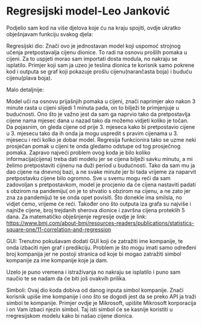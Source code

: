 # Regresijski model-Leo Janković 
Podjelio sam kod na više djelova koje ću na kraju spojiti, ovdje ukratko obješnjavam funkciju svakog djela:

Regresijski dio:
Znači ovo je jednostavan model koji uspomoć strojnog učenja pretpostavalja cijenu dionice. To radi na osnovu prošlih pomaka u cijeni. 
Za to uspjeti morao sam importati dosta modula, no nakraju se isplatilo. Primjer koji sam ja uzeo je teslina dionica te korisnik samo pokrene kod i outputa se graf koji pokazuje prošlu cijenu(narančasta boja) i buduću cijenu(plava boja).

Malo detaljnije:

Model uči na osnovu prijašnjih pomaka u cijeni, znači naprimjer ako nakon 3 minute rasta u cijeni slijedi 1 minuta pada, on to bilježi te primjenjuje u budućnosti. Ono što je važno jest da sam ga naprvio tako da pretpostavlja cijene nama mjesec dana u nazad tako da možemo vidjeti koliko je točan. Da pojasnim, on gleda cijene od prije 3. mjeseca kako bi pretpostavio cijene u 3. mjesecu tako da ih onda ja mogu uspredit s pravim cijenama u 3. mjesecu i reći kolko je dobar model. Regresija funkcionira tako se uzme neki prosječan pomak u cijeni te onda gledamo odstupe od tog prosječnog pomaka. Zapravo najveći problem ovog koda je bilo koliko informacija(cijena) treba dati modelu jer se cijena bilježi savku minutu, a mi želimo pretpostaviti cijnenu na duži period u budućnosti. Tako da sam mu ja dao cijene na dnevnoj bazi, a ne svake minute jer bi tada vrijeme za naparvit pretpostavku cijene bilo ogromno. Sve u svemu  mogu reći da sam zadovoljan s pretpostavkom, model je procjenio da će cijena nastaviti padati s obzirom na pandemiju( on je to shvatio s obzirom na cijenu, a ne zato jer zna za pandemiju) te se onda opet povisiti. Što donekle ima smilsla,  no vidjet ćemo, vrijeme će reći. Također ono što outputa iza grafa su najviše i najniže cijene, broj trejdanih sherova dionice i završna cijena proteklih 5 dana. Za matematičko obješnjenje regresije ovdje je link:
https://www.bmj.com/about-bmj/resources-readers/publications/statistics-square-one/11-correlation-and-regression 

GUI:
Trenutno pokušavam dodati GUI koji će zatražiti ime kompanije, te onda izbaciti njen graf i predikciju. Problem je što mogu imati samo određeni broj kompanija jer ne postoji stranica od koje bi mogao zatražiti simbol kompanije  za ime kompanije koje ja dam.


Uzelo je puno vremena i istraživanja no nakraju se isplatilo i puno sam naučio te se  nadam  da će biti još ovakvih prilika. 

Simboli:
Ovaj dio koda dobiva od danog inputa simbol kompanije. Znači korisnik upiše ime kompanije i ono što se dogodi jest da se preko API ja traži simbol te kompanije. Primjer ovdje je Mikrosoft, upišite Mikrosoft korporacija i on Vam izbaci njezin simbol. Taj isti simbol će se kasnije koristiti u rregresijskom modelu kako bi našao cijene dionica. 
